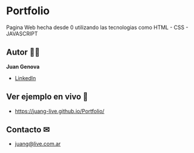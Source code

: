 # Portfolio
Pagina Web hecha desde 0 utilizando las tecnologias como HTML - CSS - JAVASCRIPT

## Autor 👩‍💻

**Juan Genova**

* [LinkedIn](https://www.linkedin.com/in/juan-g%C3%A9nova/)

## Ver ejemplo en vivo 🚀
- https://juang-live.github.io/Portfolio/

## Contacto ✉
- juang@live.com.ar
